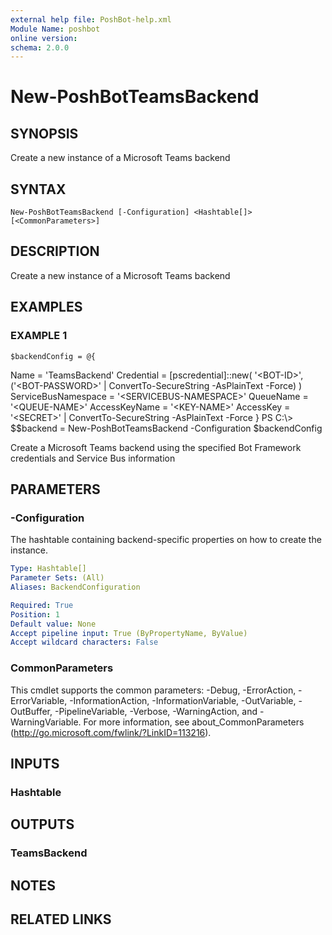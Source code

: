 ```yaml
---
external help file: PoshBot-help.xml
Module Name: poshbot
online version:
schema: 2.0.0
---
```


# New-PoshBotTeamsBackend

## SYNOPSIS
Create a new instance of a Microsoft Teams backend

## SYNTAX

```
New-PoshBotTeamsBackend [-Configuration] <Hashtable[]> [<CommonParameters>]
```

## DESCRIPTION
Create a new instance of a Microsoft Teams backend

## EXAMPLES

### EXAMPLE 1
```
$backendConfig = @{
```

Name = 'TeamsBackend'
    Credential = \[pscredential\]::new(
        '\<BOT-ID\>',
        ('\<BOT-PASSWORD\>' | ConvertTo-SecureString -AsPlainText -Force)
    )
    ServiceBusNamespace = '\<SERVICEBUS-NAMESPACE\>'
    QueueName           = '\<QUEUE-NAME\>'
    AccessKeyName       = '\<KEY-NAME\>'
    AccessKey           = '\<SECRET\>' | ConvertTo-SecureString -AsPlainText -Force
}
PS C:\\\> $$backend = New-PoshBotTeamsBackend -Configuration $backendConfig

Create a Microsoft Teams backend using the specified Bot Framework credentials and Service Bus information

## PARAMETERS

### -Configuration
The hashtable containing backend-specific properties on how to create the instance.

```yaml
Type: Hashtable[]
Parameter Sets: (All)
Aliases: BackendConfiguration

Required: True
Position: 1
Default value: None
Accept pipeline input: True (ByPropertyName, ByValue)
Accept wildcard characters: False
```

### CommonParameters
This cmdlet supports the common parameters: -Debug, -ErrorAction, -ErrorVariable, -InformationAction, -InformationVariable, -OutVariable, -OutBuffer, -PipelineVariable, -Verbose, -WarningAction, and -WarningVariable. For more information, see about_CommonParameters (http://go.microsoft.com/fwlink/?LinkID=113216).

## INPUTS

### Hashtable
## OUTPUTS

### TeamsBackend
## NOTES

## RELATED LINKS
